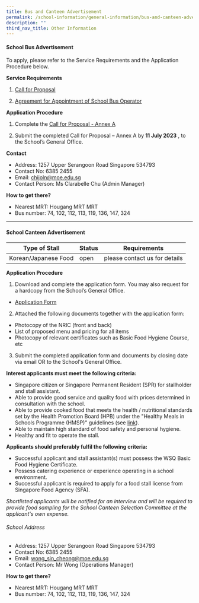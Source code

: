 ```yaml
---
title: Bus and Canteen Advertisement
permalink: /school-information/general-information/bus-and-canteen-advertisement/
description: ""
third_nav_title: Other Information
---
```

#### School Bus Advertisement
To apply, please refer to the Service Requirements and the Application Procedure below.

**Service Requirements**
1.	[Call for Proposal](/files/Ops/call%20for%20proposals%20by%20school%20-%20chij%20our%20lady%20of%20the%20nativity.pdf)
 
2.	[Agreement for Appointment of School Bus Operator](/files/Ops/agreement%20for%20appointment%20of%20school%20bus%20operator%20-%20chij%20our%20lady%20of%20the%20nativity.pdf)

**Application Procedure**

1. Complete the [Call for Proposal - Annex A](/files/Ops/call%20for%20proposal%20-%20annex%20a%20-%20chij%20our%20lady%20of%20the%20nativity.pdf)

2. Submit the completed Call for Proposal – Annex A by **11 July 2023** , to the School’s General Office.

**Contact**
* Address: 1257 Upper Serangoon Road Singapore 534793
* Contact No: 6385 2455
* Email: chijoln@moe.edu.sg
* Contact Person: Ms Clarabelle Chu (Admin Manager)

**How to get there?**
* Nearest MRT: Hougang MRT MRT
* Bus number: 74, 102, 112, 113, 119, 136, 147, 324

<hr>

#### School Canteen Advertisement

| Type of Stall | Status | Requirements |
| -------- | -------- | -------- |
|Korean/Japanese Food    | open | please contact us for details  |


**Application Procedure**

1. Download and complete the application form. You may also request for a hardcopy from the School’s General Office.
* [Application Form](/files/Ops/appexistingsch.pdf)
2. Attached the following documents together with the application form:
* Photocopy of the NRIC (front and back)
* List of proposed menu and pricing for all items
* Photocopy of relevant certificates such as Basic Food Hygiene Course, etc

3. Submit the completed application form and documents by closing date via email OR to the School's General Office.

**Interest applicants must meet the following criteria:**
* Singapore citizen or Singapore Permanent Resident (SPR) for stallholder and stall assistant.
* Able to provide good service and quality food with prices determined in consultation with the school.
* Able to provide cooked food that meets the health / nutritional standards set by the Health Promotion Board (HPB) under the "Healthy Meals in Schools Programme (HMSP)" guidelines (see [link](https://www.hpb.gov.sg/schools/school-programmes/healthy-meals-in-schools-programme)).
* Able to maintain high standard of food safety and personal hygiene.
* Healthy and fit to operate the stall.


**Applicants should preferably fulfil the following criteria:**
* Successful applicant and stall assistant(s) must possess the WSQ Basic Food Hygiene Certificate.
* Possess catering experience or experience operating in a school environment.
* Successful applicant is required to apply for a food stall license from Singapore Food Agency (SFA). 


*Shortlisted applicants will be notified for an interview and will be required to provide food sampling for the School Canteen Selection Committee at the applicant's own expense.*

###### School Address
* Address: 1257 Upper Serangoon Road Singapore 534793
* Contact No: 6385 2455
* Email: wong_sin_cheong@moe.edu.sg
* Contact Person: Mr Wong (Operations Manager) 

**How to get there?**
* Nearest MRT: Hougang MRT MRT
* Bus number: 74, 102, 112, 113, 119, 136, 147, 324